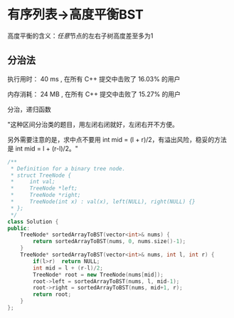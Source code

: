 # 有序列表->高度平衡BST

高度平衡的含义：*任意*节点的左右子树高度差至多为1

## 分治法

执行用时：
40 ms
, 在所有 C++ 提交中击败了
16.03%
的用户

内存消耗：
24 MB
, 在所有 C++ 提交中击败了
15.27%
的用户

分治，递归函数

"这种区间分治类的题目，用左闭右闭就好，左闭右开不方便。

另外需要注意的是，求中点不要用 int mid = (l + r)/2，有溢出风险，稳妥的方法是 int mid = l + (r-l)/2。"

```C++
/**
 * Definition for a binary tree node.
 * struct TreeNode {
 *     int val;
 *     TreeNode *left;
 *     TreeNode *right;
 *     TreeNode(int x) : val(x), left(NULL), right(NULL) {}
 * };
 */
class Solution {
public:
    TreeNode* sortedArrayToBST(vector<int>& nums) {
        return sortedArrayToBST(nums, 0, nums.size()-1);
    }
    TreeNode* sortedArrayToBST(vector<int>& nums, int l, int r) {
        if(l>r)  return NULL;
        int mid = l + (r-l)/2;
        TreeNode* root = new TreeNode(nums[mid]);
        root->left = sortedArrayToBST(nums, l, mid-1);
        root->right = sortedArrayToBST(nums, mid+1, r);
        return root;
    }
};
```
